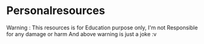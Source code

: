 # Personalresources
Warning : This resources is for Education purpose only, I'm not Responsible for any damage or harm  And above warning is just a joke :v
